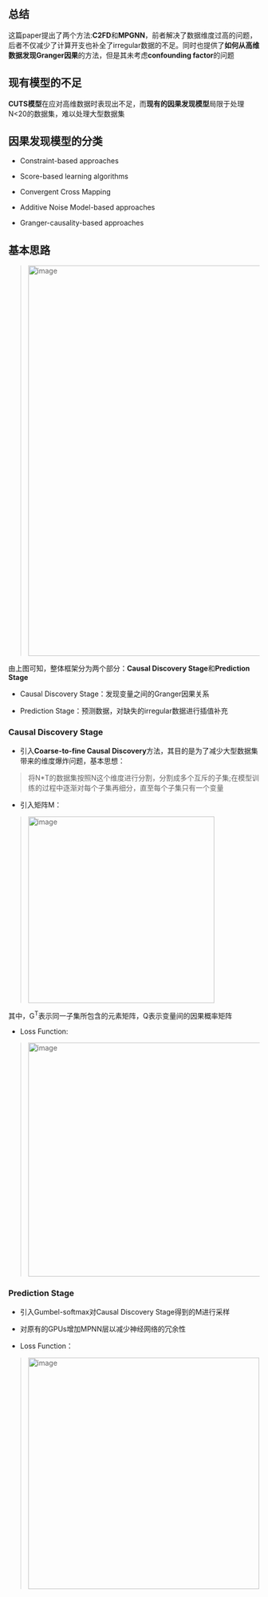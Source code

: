## 总结

这篇paper提出了两个方法:**C2FD**和**MPGNN**，前者解决了数据维度过高的问题，后者不仅减少了计算开支也补全了irregular数据的不足。同时也提供了**如何从高维数据发现Granger因果**的方法，但是其未考虑**confounding factor**的问题

## 现有模型的不足

**CUTS模型**在应对高维数据时表现出不足，而**现有的因果发现模型**局限于处理N<20的数据集，难以处理大型数据集

## 因果发现模型的分类

+ Constraint-based approaches

+ Score-based learning algorithms

+ Convergent Cross Mapping

+ Additive Noise Model-based approaches

+ Granger-causality-based approaches

## 基本思路

> <img width="781" alt="image" src="https://github.com/user-attachments/assets/e5568478-bb32-457f-bbf1-aacd9d6869d4">

由上图可知，整体框架分为两个部分：**Causal Discovery Stage**和**Prediction Stage**

+ Causal Discovery Stage：发现变量之间的Granger因果关系

+ Prediction Stage：预测数据，对缺失的irregular数据进行插值补充

### Causal Discovery Stage

+ 引入**Coarse-to-fine Causal Discovery**方法，其目的是为了减少大型数据集带来的维度爆炸问题，基本思想：

> 将N*T的数据集按照N这个维度进行分割，分割成多个互斥的子集;在模型训练的过程中逐渐对每个子集再细分，直至每个子集只有一个变量

+ 引入矩阵M：

> <img width="373" alt="image" src="https://github.com/user-attachments/assets/ea7ec812-acc3-4c01-bdaa-5e30a9862822">

其中，G<sup>T</sup>表示同一子集所包含的元素矩阵，Q表示变量间的因果概率矩阵

+ Loss Function:

> <img width="468" alt="image" src="https://github.com/user-attachments/assets/07b8d7d4-7873-4674-aac3-593670b26949">

### Prediction Stage

+ 引入Gumbel-softmax对Causal Discovery Stage得到的M进行采样

+ 对原有的GPUs增加MPNN层以减少神经网络的冗余性

+ Loss Function：

> <img width="463" alt="image" src="https://github.com/user-attachments/assets/8cdd55d6-2884-45e7-9779-c57e8acf915d">


